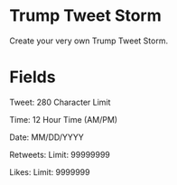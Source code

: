 # Trump Tweet Storm

Create your very own Trump Tweet Storm.

# Fields

Tweet: 280 Character Limit

Time: 12 Hour Time (AM/PM)

Date: MM/DD/YYYY

Retweets: Limit: 99999999

Likes: Limit: 9999999
